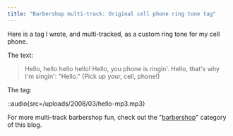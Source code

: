 ```yaml
---
title: "Barbershop multi-track: Original cell phone ring tone tag"
---
```


Here is a tag I wrote, and multi-tracked, as a custom ring tone for my cell phone.

The text:

> Hello, hello hello hello! Hello, you phone is ringin'. Hello, that's why I'm
> singin': "Hello." (Pick up your, cell, phone!)

The tag: 

::audio{src=/uploads/2008/03/hello-mp3.mp3}

For more multi-track barbershop fun, check out the "[barbershop](http://blog.classicalcode.com/category/music/barbershop/)" category of this blog.
